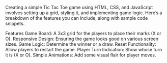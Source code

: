 Creating a simple Tic Tac Toe game using HTML, CSS, and JavaScript involves setting up a grid, styling it, and implementing game logic. Here’s a breakdown of the features you can include, along with sample code snippets.

Features
Game Board: A 3x3 grid for the players to place their marks (X or O).
Responsive Design: Ensuring the game looks good on various screen sizes.
Game Logic: Determine the winner or a draw.
Reset Functionality: Allow players to restart the game.
Player Turn Indication: Show whose turn it is (X or O).
Simple Animations: Add some visual flair for player moves.
